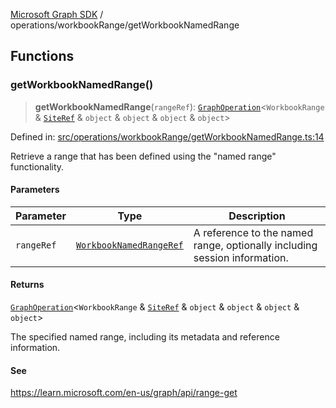 [Microsoft Graph SDK](../../README.md) / operations/workbookRange/getWorkbookNamedRange

## Functions

### getWorkbookNamedRange()

> **getWorkbookNamedRange**(`rangeRef`): [`GraphOperation`](../../models/GraphOperation.md#graphoperation)\<`WorkbookRange` & [`SiteRef`](../../models/SiteRef.md#siteref) & `object` & `object` & `object` & `object`\>

Defined in: [src/operations/workbookRange/getWorkbookNamedRange.ts:14](https://github.com/Future-Secure-AI/microsoft-graph/blob/main/src/operations/workbookRange/getWorkbookNamedRange.ts#L14)

Retrieve a range that has been defined using the "named range" functionality.

#### Parameters

| Parameter | Type | Description |
| ------ | ------ | ------ |
| `rangeRef` | [`WorkbookNamedRangeRef`](../../models/WorkbookNamedRangeRef.md#workbooknamedrangeref) | A reference to the named range, optionally including session information. |

#### Returns

[`GraphOperation`](../../models/GraphOperation.md#graphoperation)\<`WorkbookRange` & [`SiteRef`](../../models/SiteRef.md#siteref) & `object` & `object` & `object` & `object`\>

The specified named range, including its metadata and reference information.

#### See

https://learn.microsoft.com/en-us/graph/api/range-get
